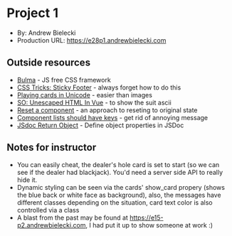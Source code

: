 # Project 1
* By: Andrew Bielecki
* Production URL: <https://e28p1.andrewbielecki.com>

## Outside resources
* [Bulma](https://bulma.io/) - JS free CSS framework
* [CSS Tricks: Sticky Footer](https://css-tricks.com/couple-takes-sticky-footer/) - always forget how to do this
* [Playing cards in Unicode](https://en.wikipedia.org/wiki/Playing_cards_in_Unicode) - easier than images
* [SO: Unescaped HTML In Vue](https://stackoverflow.com/questions/30877491/display-unescaped-html-in-vue-js) - 
to show the suit ascii
* [Reset a component](https://github.com/vuejs/vue/issues/702) - an approach to reseting to original state
* [Component lists should have keys](https://stackoverflow.com/questions/42476942/console-warning-component-lists-rendered-with-v-for-should-have-explicit-keys) - 
get rid of annoying message
* [JSdoc Return Object](https://stackoverflow.com/questions/28763257/jsdoc-return-object-structure) - 
Define object properties in JSDoc

## Notes for instructor
* You can easily cheat, the dealer's hole card is set to start 
(so we can see if the dealer had blackjack).  You'd need a server side API to really hide it.
* Dynamic styling can be seen via the cards' show_card propery (shows the blue back or white face as background), also, 
the messages have different classes depending on the situation, card text color is also controlled via a class
* A blast from the past may be found at <https://e15-p2.andrewbielecki.com>, I had put it up to show 
someone at work :)